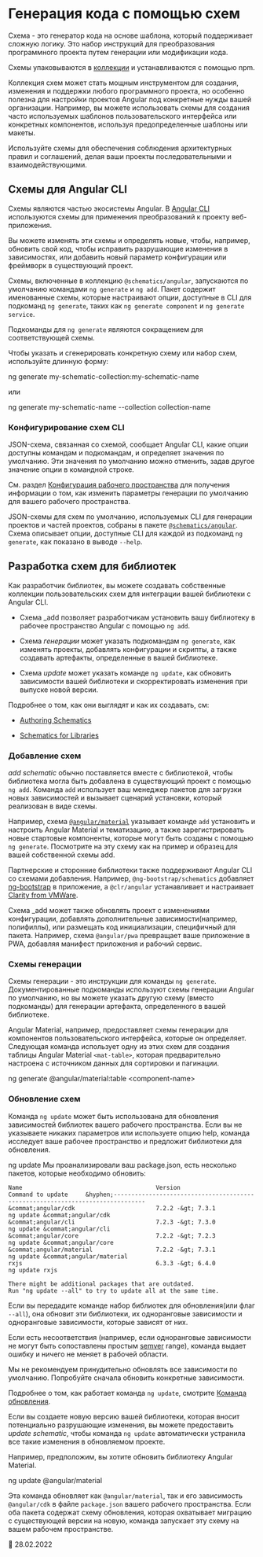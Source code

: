 # Генерация кода с помощью схем

Схема - это генератор кода на основе шаблона, который поддерживает сложную логику. Это набор инструкций для преобразования программного проекта путем генерации или модификации кода.

Схемы упаковываются в [коллекции](guide/glossary#collection) и устанавливаются с помощью npm.

Коллекция схем может стать мощным инструментом для создания, изменения и поддержки любого программного проекта, но особенно полезна для настройки проектов Angular под конкретные нужды вашей организации. Например, вы можете использовать схемы для создания часто используемых шаблонов пользовательского интерфейса или конкретных компонентов, используя предопределенные шаблоны или макеты.

Используйте схемы для обеспечения соблюдения архитектурных правил и соглашений, делая ваши проекты последовательными и взаимодействующими.

## Схемы для Angular CLI

Схемы являются частью экосистемы Angular. В [Angular CLI](guide/glossary#cli) используются схемы для применения преобразований к проекту веб-приложения.

Вы можете изменять эти схемы и определять новые, чтобы, например, обновить свой код, чтобы исправить разрушающие изменения в зависимостях, или добавить новый параметр конфигурации или фреймворк в существующий проект.

Схемы, включенные в коллекцию `@schematics/angular`, запускаются по умолчанию командами `ng generate` и `ng add`. Пакет содержит именованные схемы, которые настраивают опции, доступные в CLI для подкоманд `ng generate`, таких как `ng generate component` и `ng generate service`.

Подкоманды для `ng generate` являются сокращением для соответствующей схемы.

Чтобы указать и сгенерировать конкретную схему или набор схем, используйте длинную форму:

<code-example format="shell" language="shell">

ng generate my-schematic-collection:my-schematic-name

</code-example>

или

<code-example format="shell" language="shell">

ng generate my-schematic-name --collection collection-name

</code-example>

### Конфигурирование схем CLI

JSON-схема, связанная со схемой, сообщает Angular CLI, какие опции доступны командам и подкомандам, и определяет значения по умолчанию. Эти значения по умолчанию можно отменить, задав другое значение опции в командной строке.

См. раздел [Конфигурация рабочего пространства](guide/workspace-config) для получения информации о том, как изменить параметры генерации по умолчанию для вашего рабочего пространства.

JSON-схемы для схем по умолчанию, используемых CLI для генерации проектов и частей проектов, собраны в пакете [`@schematics/angular`](https://github.com/angular/angular-cli/tree/main/packages/schematics/angular). Схема описывает опции, доступные CLI для каждой из подкоманд `ng generate`, как показано в выводе `--help`.

## Разработка схем для библиотек

Как разработчик библиотек, вы можете создавать собственные коллекции пользовательских схем для интеграции вашей библиотеки с Angular CLI.

-   Схема \_add позволяет разработчикам установить вашу библиотеку в рабочее пространство Angular с помощью `ng add`.

-   Схема _генерации_ может указать подкомандам `ng generate`, как изменять проекты, добавлять конфигурации и скрипты, а также создавать артефакты, определенные в вашей библиотеке.

-   Схема _update_ может указать команде `ng update`, как обновить зависимости вашей библиотеки и скорректировать изменения при выпуске новой версии.

Подробнее о том, как они выглядят и как их создавать, см:

-   [Authoring Schematics](guide/schematics-authoring)

-   [Schematics for Libraries](guide/schematics-for-libraries)

### Добавление схем

_add schematic_ обычно поставляется вместе с библиотекой, чтобы библиотека могла быть добавлена в существующий проект с помощью `ng add`. Команда `add` использует ваш менеджер пакетов для загрузки новых зависимостей и вызывает сценарий установки, который реализован в виде схемы.

Например, схема [`@angular/material`](https://material.angular.io/guide/schematics) указывает команде `add` установить и настроить Angular Material и тематизацию, а также зарегистрировать новые стартовые компоненты, которые могут быть созданы с помощью `ng generate`. Посмотрите на эту схему как на пример и образец для вашей собственной схемы add.

Партнерские и сторонние библиотеки также поддерживают Angular CLI со схемами добавления. Например, `@ng-bootstrap/schematics` добавляет [ng-bootstrap](https://ng-bootstrap.github.io) в приложение, а `@clr/angular` устанавливает и настраивает [Clarity from VMWare](https://clarity.design/documentation/get-started).

Схема \_add может также обновлять проект с изменениями конфигурации, добавлять дополнительные зависимости\(например, полифиллы\), или размещать код инициализации, специфичный для пакета. Например, схема `@angular/pwa` превращает ваше приложение в PWA, добавляя манифест приложения и рабочий сервис.

### Схемы генерации

Схемы генерации - это инструкции для команды `ng generate`. Документированные подкоманды используют схемы генерации Angular по умолчанию, но вы можете указать другую схему \(вместо подкоманды\) для генерации артефакта, определенного в вашей библиотеке.

Angular Material, например, предоставляет схемы генерации для компонентов пользовательского интерфейса, которые он определяет. Следующая команда использует одну из этих схем для создания таблицы Angular Material `<mat-table>`, которая предварительно настроена с источником данных для сортировки и пагинации.

<code-example format="shell" language="shell">

ng generate &commat;angular/material:table &lt;component-name&gt;

</code-example>

### Обновление схем

Команда `ng update` может быть использована для обновления зависимостей библиотек вашего рабочего пространства. Если вы не указываете никаких параметров или используете опцию help, команда исследует ваше рабочее пространство и предложит библиотеки для обновления.

<code-example format="shell" language="shell">

ng update Мы проанализировали ваш package.json, есть несколько пакетов, которые необходимо обновить:

    Name                                      Version                     Command to update     &hyphen;-------------------------------------------------------------------------------
    &commat;angular/cdk                       7.2.2 -&gt; 7.3.1           ng update &commat;angular/cdk
    &commat;angular/cli                       7.2.3 -&gt; 7.3.0           ng update &commat;angular/cli
    &commat;angular/core                      7.2.2 -&gt; 7.2.3           ng update &commat;angular/core
    &commat;angular/material                  7.2.2 -&gt; 7.3.1           ng update &commat;angular/material
    rxjs                                      6.3.3 -&gt; 6.4.0           ng update rxjs

    There might be additional packages that are outdated.
    Run "ng update --all" to try to update all at the same time.

</code-example>

Если вы передадите команде набор библиотек для обновления\(или флаг `--all`\), она обновит эти библиотеки, их одноранговые зависимости и одноранговые зависимости, которые зависят от них.

<div class="alert is-helpful">

Если есть несоответствия \(например, если одноранговые зависимости не могут быть сопоставлены простым [semver](https://semver.io) range\), команда выдает ошибку и ничего не меняет в рабочей области.

Мы не рекомендуем принудительно обновлять все зависимости по умолчанию. Попробуйте сначала обновить конкретные зависимости.

Подробнее о том, как работает команда `ng update`, смотрите [Команда обновления](https://github.com/angular/angular-cli/blob/main/docs/specifications/update.md).

</div>

Если вы создаете новую версию вашей библиотеки, которая вносит потенциально разрушающие изменения, вы можете предоставить _update schematic_, чтобы команда `ng update` автоматически устранила все такие изменения в обновляемом проекте.

Например, предположим, вы хотите обновить библиотеку Angular Material.

<code-example format="shell" language="shell"> ng update &commat;angular/material
</code-example>

Эта команда обновляет как `@angular/material`, так и его зависимость `@angular/cdk` в файле `package.json` вашего рабочего пространства. Если оба пакета содержат схему обновления, которая охватывает миграцию с существующей версии на новую, команда запускает эту схему на вашем рабочем пространстве.

<!-- links -->

<!-- external links -->

<!-- end links -->

:date: 28.02.2022

